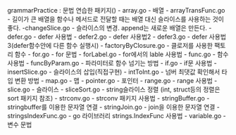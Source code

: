 grammarPractice : 문법 연습한 패키지()
	- array.go
		- 배열
	- arrayTransFunc.go
		- 길이가 큰 배열을 함수나 메서드로 전달할 때는 배열 대신 슬라이스를 사용하는 것이 좋다.
	-changeSlice.go
		- 슬라이스의 변경. append는 새로운 배열은 만든다.
	- defer.go
		- defer 사용법
	- defer2.go
		- defer 사용법2
	- defer3.go
		- defer 사용법3(defer함수안에 다른 함수 실행시)
	- factoryByClosure.go
		- 클로저를 사용한 팩토리 함수
	- for.go
		- for 문법
	- forLabel.go
		- for에서의 lable 사용법
	- func.go
		- 함수 사용법
	- funcByParam.go
		- 파라미터로 함수 넘기는 방법
	- if.go
		- if문 사용법
	- insertSlice.go
		- 슬라이스의 삽입(직접구현)
	- intToInt.go
		- 넘버 최댓값 확인해서 타입 변환 방법
	- map.go
		- 맵
	- pointer.go
		- 포인터
	- range.go
		- range 사용법
	- slice.go
		- 슬라이스
	- sliceSort.go
		- string슬라이스 정렬 (int, struct등의 정렬은 sort 패키지 참조)
	- strconv.go
		- strconv 패키지 사용법
	- stringBuffer.go
		- stringbuffer를 이용한 문자열 연결
	- stringJoin.go
		- join을 이용한 문자열 연결
	- stringsIndexFunc.go
		- go 라이브러리 strings.IndexFunc 사용법
	- variable.go
		- 변수 문법
